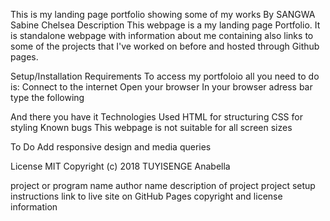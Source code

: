 This is my landing page portfolio showing some of my works
By SANGWA Sabine Chelsea
Description
This webpage is a my landing page Portfolio. It is standalone webpage with information about me containing also links to some of the projects that I've worked on before and hosted through Github pages.

Setup/Installation Requirements
To access my portfoloio all you need to do is:
Connect to the internet
Open your browser
In your browser adress bar type the following

And there you have it
Technologies Used
HTML for structuring
CSS for styling
Known bugs
This webpage is not suitable for all screen sizes

To Do
Add responsive design and media queries

License
MIT Copyright (c) 2018 TUYISENGE Anabella



project or program name
author name
description of project
project setup instructions
link to live site on GitHub Pages
copyright and license information